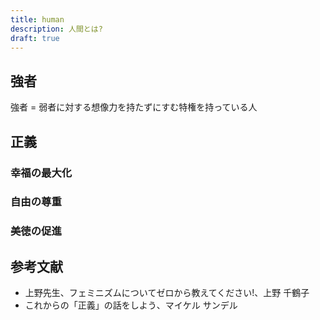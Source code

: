 ```yaml
---
title: human
description: 人間とは?
draft: true
---
```


## 強者

強者 = 弱者に対する想像力を持たずにすむ特権を持っている人

## 正義

### 幸福の最大化

### 自由の尊重

### 美徳の促進

## 参考文献

- 上野先生、フェミニズムについてゼロから教えてください!、上野 千鶴子
- これからの「正義」の話をしよう、マイケル サンデル
